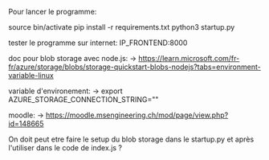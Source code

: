 Pour lancer le programme:

source bin/activate
pip install -r requirements.txt
python3 startup.py

tester le programme sur internet: IP_FRONTEND:8000

doc pour blob storage avec node.js:
  ->  https://learn.microsoft.com/fr-fr/azure/storage/blobs/storage-quickstart-blobs-nodejs?tabs=environment-variable-linux

variable d'environement:
  -> export AZURE_STORAGE_CONNECTION_STRING="<yourconnectionstring>"

moodle:
  -> https://moodle.msengineering.ch/mod/page/view.php?id=148665

On doit peut etre faire le setup du blob storage dans le startup.py et après l'utiliser dans le code de index.js ?
